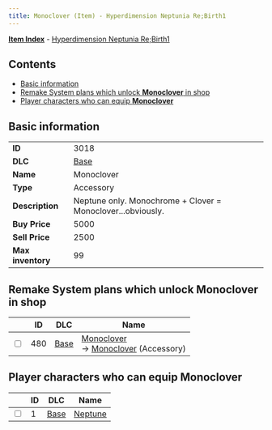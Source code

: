 ```yaml
---
title: Monoclover (Item) - Hyperdimension Neptunia Re;Birth1
---
```


[**Item Index**](/neptunia/rb1/item/index.html) - [Hyperdimension Neptunia Re;Birth1](/neptunia/rb1)

## Contents

- [Basic information](#basic-information)
- [Remake System plans which unlock **Monoclover** in shop](#remake-system-plans-which-unlock-monoclover-in-shop)
- [Player characters who can equip **Monoclover**](#player-characters-who-can-equip-monoclover)
## Basic information

|   |   |
| -- | -- |
| **ID** | 3018 |
| **DLC** | [Base](/neptunia/rb1/dlc/1-base.html) |
| **Name** | Monoclover |
| **Type** | Accessory |
| **Description** | Neptune only. Monochrome + Clover = Monoclover...obviously. |
| **Buy Price** | 5000 |
| **Sell Price** | 2500 |
| **Max inventory** | 99 |


## Remake System plans which unlock **Monoclover** in shop

|    | ID | DLC | Name |
| -- | -- | --- | ---- |
| <input type="checkbox" id="rb1-remake-1-480" class="trackbox" /> | 480 | [Base](/neptunia/rb1/dlc/1-base.html) | [Monoclover](/neptunia/rb1/remake/1-480-monoclover.html)<br /> → [Monoclover](/neptunia/rb1/item/1-3018-monoclover.html) (Accessory) |


## Player characters who can equip **Monoclover**

|    | ID | DLC | Name |
| -- | -- | --- | ---- |
| <input type="checkbox" id="rb1-player-1-1" class="trackbox" /> | 1 | [Base](/neptunia/rb1/dlc/1-base.html) | [Neptune](/neptunia/rb1/player/1-1-neptune.html) |
